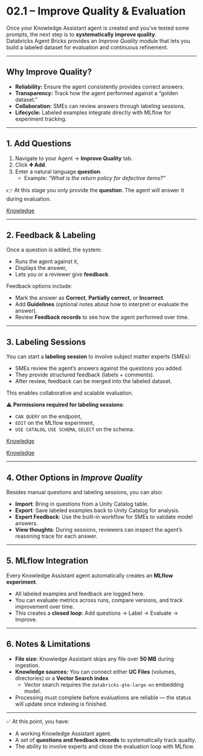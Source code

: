 # 02.1 – Improve Quality & Evaluation

Once your Knowledge Assistant agent is created and you’ve tested some prompts, the next step is to **systematically improve quality**.  
Databricks Agent Bricks provides an *Improve Quality* module that lets you build a labeled dataset for evaluation and continuous refinement.

---

## Why Improve Quality?

- **Reliability:** Ensure the agent consistently provides correct answers.  
- **Transparency:** Track how the agent performed against a “golden dataset.”  
- **Collaboration:** SMEs can review answers through labeling sessions.  
- **Lifecycle:** Labeled examples integrate directly with MLflow for experiment tracking.  

---

## 1. Add Questions

1. Navigate to your Agent → **Improve Quality** tab.  
2. Click **➕ Add**.  
3. Enter a natural language **question**.  
   - Example: *“What is the return policy for defective items?”*  

👉 At this stage you only provide the **question**. The agent will answer it during evaluation.

[Knowledge](./assets/knowledge7.md)

---

## 2. Feedback & Labeling

Once a question is added, the system:  
- Runs the agent against it,  
- Displays the answer,  
- Lets you or a reviewer give **feedback**.  

Feedback options include:  
- Mark the answer as **Correct**, **Partially correct**, or **Incorrect**.  
- Add **Guidelines** (optional notes about how to interpret or evaluate the answer).  
- Review **Feedback records** to see how the agent performed over time.

---

## 3. Labeling Sessions

You can start a **labeling session** to involve subject matter experts (SMEs):  

- SMEs review the agent’s answers against the questions you added.  
- They provide structured feedback (labels + comments).  
- After review, feedback can be merged into the labeled dataset.  

This enables collaborative and scalable evaluation.  

⚠️ **Permissions required for labeling sessions**:  
- `CAN QUERY` on the endpoint,  
- `EDIT` on the MLflow experiment,  
- `USE CATALOG`, `USE SCHEMA`, `SELECT` on the schema.  

[Knowledge](./assets/knowledge8.md)

[Knowledge](./assets/knowledge9.md)

---

## 4. Other Options in *Improve Quality*

Besides manual questions and labeling sessions, you can also:  

- **Import**: Bring in questions from a Unity Catalog table.  
- **Export**: Save labeled examples back to Unity Catalog for analysis.  
- **Expert Feedback**: Use the built-in workflow for SMEs to validate model answers.  
- **View thoughts**: During sessions, reviewers can inspect the agent’s reasoning trace for each answer.

---

## 5. MLflow Integration

Every Knowledge Assistant agent automatically creates an **MLflow experiment**.  
- All labeled examples and feedback are logged here.  
- You can evaluate metrics across runs, compare versions, and track improvement over time.  
- This creates a **closed loop**: Add questions → Label → Evaluate → Improve.  

---

## 6. Notes & Limitations

- **File size:** Knowledge Assistant skips any file over **50 MB** during ingestion.  
- **Knowledge sources:** You can connect either **UC Files** (volumes, directories) or a **Vector Search index**  
  - Vector search requires the `databricks-gte-large-en` embedding model.  
- Processing must complete before evaluations are reliable — the status will update once indexing is finished.  

---

✅ At this point, you have:  
- A working Knowledge Assistant agent.  
- A set of **questions and feedback records** to systematically track quality.  
- The ability to involve experts and close the evaluation loop with MLflow.



